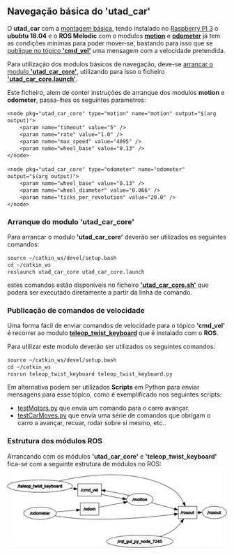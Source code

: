 ## Navegação básica do 'utad_car'
O __utad_car__ com a [montagem básica](./Montagem%20do%20utad_car.md), tendo instalado no [Raspberry PI 3](./Raspberry%20PI%203.md) o __ububtu 18.04__ e o __ROS Melodic__ com o modulos [__motion__](./Controlo%20dos%20Motores%20de%20tração.md#modulo-motion) e [__odometer__](./Odómetro.md) já tem as condições minimas para poder mover-se, bastando para isso que se [publique no tópico __'cmd_vel'__](#Publicação-de-comandos-de-velocidade) uma mensagem com a velocidade pretendida.

Para utilização dos modulos básicos de navegação, deve-se [arrancar o modulo __'utad_car_core'__](#Arranque-do-modulo-utad_car_core), utilizando para isso o ficheiro [__'utad_car_core.launch'__](../ROS/catkin_ws/src/utad_car_core/launch/utad_car_core.launch).

Este ficheiro, alem de conter instruções de arranque dos modulos __motion__ e __odometer__, passa-lhes os seguintes parametros:

    <node pkg="utad_car_core" type="motion" name="motion" output="$(arg output)">
        <param name="timeout" value="5" />
        <param name="rate" value="1.0" />
        <param name="max_speed" value="4095" />
        <param name="wheel_base" value="0.13" />
    </node>

    <node pkg="utad_car_core" type="odometer" name="odometer" output="$(arg output)">
        <param name="wheel_base" value="0.13" />
        <param name="wheel_diameter" value="0.066" />
        <param name="ticks_per_revolution" value="20.0" />
    </node>


### Arranque do modulo 'utad_car_core'

Para arrancar o modulo __'utad_car_core'__ deverão ser utilizados os seguintes comandos:

    source ~/catkin_ws/devel/setup.bash
    cd ~/catkin_ws
    roslaunch utad_car_core utad_car_core.launch

estes comandos estão disponíveis no ficheiro [__'utad_car_core.sh'__](../ROS/utad_car_core.sh) que poderá ser executado diretamente a partir da linha de comando.

### Publicação de comandos de velocidade
Uma forma fácil de enviar comandos de velocidade para o tópico __'cmd_vel'__ é recorrer ao modulo [__teleop_twist_keyboard__](../utils/teleop_twist/teleop_twist_keyboard.py) que é instalado com o __ROS__.

Para utilizar este modulo deverão ser utilizados os seguintes comandos:

    source ~/catkin_ws/devel/setup.bash
    cd ~/catkin_ws
    rosrun teleop_twist_keyboard teleop_twist_keyboard.py

Em alternativa podem ser utilizados __Scripts__ em Python para enviar mensagens para esse tópico, como é exemplificado nos seguintes scripts:
- [testMotors.py](../utils/TestScripts/testMotors.py) que envia um comando para o carro avançar.
- [testCarMoves.py](../utils/TestScripts/testCarMoves.py) que envia uma série de comandos que obrigam o carro a avançar, recuar, rodar sobre si mesmo, etc..

### Estrutura dos módulos ROS
Arrancando com os módulos __'utad_car_core'__ e __'teleop_twist_keyboard'__ fica-se com a seguinte estrutura de módulos no ROS:
![rosgraph-utad_car-core](../imgs/rosgraph-utad_car-core.jpg)

